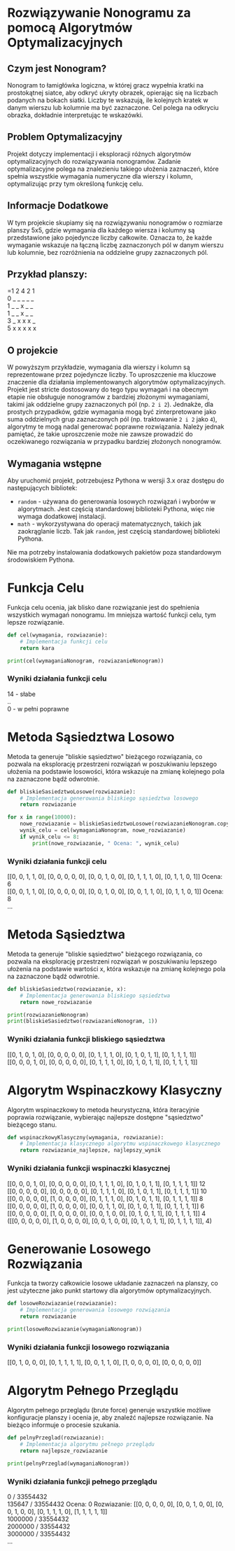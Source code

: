 # Rozwiązywanie Nonogramu za pomocą Algorytmów Optymalizacyjnych

## Czym jest Nonogram?
Nonogram to łamigłówka logiczna, w której gracz wypełnia kratki na prostokątnej siatce, aby odkryć ukryty obrazek, opierając się na liczbach podanych na bokach siatki. Liczby te wskazują, ile kolejnych kratek w danym wierszu lub kolumnie ma być zaznaczone. Cel polega na odkryciu obrazka, dokładnie interpretując te wskazówki.

## Problem Optymalizacyjny
Projekt dotyczy implementacji i eksploracji różnych algorytmów optymalizacyjnych do rozwiązywania nonogramów. Zadanie optymalizacyjne polega na znalezieniu takiego ułożenia zaznaczeń, które spełnia wszystkie wymagania numeryczne dla wierszy i kolumn, optymalizując przy tym określoną funkcję celu.

## Informacje Dodatkowe

W tym projekcie skupiamy się na rozwiązywaniu nonogramów o rozmiarze planszy 5x5, gdzie wymagania dla każdego wiersza i kolumny są przedstawione jako pojedyncze liczby całkowite. Oznacza to, że każde wymaganie wskazuje na łączną liczbę zaznaczonych pól w danym wierszu lub kolumnie, bez rozróżnienia na oddzielne grupy zaznaczonych pól.

## Przykład planszy:
=1 2 4 2 1<br />
0 _ _ _ _ _<br />
1 _ _ x _ _<br />
1 _ _ x _ _<br />
3 _ x x x _<br />
5 x x x x x<br />

## O projekcie

W powyższym przykładzie, wymagania dla wierszy i kolumn są reprezentowane przez pojedyncze liczby. To uproszczenie ma kluczowe znaczenie dla działania implementowanych algorytmów optymalizacyjnych. Projekt jest stricte dostosowany do tego typu wymagań i na obecnym etapie nie obsługuje nonogramów z bardziej złożonymi wymaganiami, takimi jak oddzielne grupy zaznaczonych pól (np. `2 i 2`). Jednakże, dla prostych przypadków, gdzie wymagania mogą być zinterpretowane jako suma oddzielnych grup zaznaczonych pól (np. traktowanie `2 i 2` jako `4`), algorytmy te mogą nadal generować poprawne rozwiązania. Należy jednak pamiętać, że takie uproszczenie może nie zawsze prowadzić do oczekiwanego rozwiązania w przypadku bardziej złożonych nonogramów.

## Wymagania wstępne

Aby uruchomić projekt, potrzebujesz Pythona w wersji 3.x oraz dostępu do następujących bibliotek:

- `random` - używana do generowania losowych rozwiązań i wyborów w algorytmach. Jest częścią standardowej biblioteki Pythona, więc nie wymaga dodatkowej instalacji.
- `math` - wykorzystywana do operacji matematycznych, takich jak zaokrąglanie liczb. Tak jak `random`, jest częścią standardowej biblioteki Pythona.

Nie ma potrzeby instalowania dodatkowych pakietów poza standardowym środowiskiem Pythona.


# Funkcja Celu
Funkcja celu ocenia, jak blisko dane rozwiązanie jest do spełnienia wszystkich wymagań nonogramu. Im mniejsza wartość funkcji celu, tym lepsze rozwiązanie.

```python
def cel(wymagania, rozwiazanie):
    # Implementacja funkcji celu
    return kara

print(cel(wymaganiaNonogram, rozwiazanieNonogram))
```
### Wyniki działania funkcji celu
14 - słabe<br />
..<br />
0 - w pełni poprawne<br />

# Metoda Sąsiedztwa Losowo
Metoda ta generuje "bliskie sąsiedztwo" bieżącego rozwiązania, co pozwala na eksplorację przestrzeni rozwiązań w poszukiwaniu lepszego ułożenia na podstawie losowości, która wskazuje na zmianę kolejnego pola na zaznaczone bądź odwrotnie.

```python
def bliskieSasiedztwoLosowe(rozwiazanie):
    # Implementacja generowania bliskiego sąsiedztwa losowego
    return rozwiazanie

for x in range(10000):
    nowe_rozwiazanie = bliskieSasiedztwoLosowe(rozwiazanieNonogram.copy())
    wynik_celu = cel(wymaganiaNonogram, nowe_rozwiazanie)
    if wynik_celu <= 8:
        print(nowe_rozwiazanie, " Ocena: ", wynik_celu)
```
### Wyniki działania funkcji celu
[[0, 0, 1, 1, 0], [0, 0, 0, 0, 0], [0, 0, 1, 0, 0], [0, 1, 1, 1, 0], [0, 1, 1, 0, 1]]  Ocena:  6<br />
[[0, 0, 1, 1, 0], [0, 0, 0, 0, 0], [0, 0, 1, 0, 0], [0, 0, 1, 1, 0], [0, 1, 1, 0, 1]]  Ocena:  8<br />
...<br />

# Metoda Sąsiedztwa
Metoda ta generuje "bliskie sąsiedztwo" bieżącego rozwiązania, co pozwala na eksplorację przestrzeni rozwiązań w poszukiwaniu lepszego ułożenia na podstawie wartości x, która wskazuje na zmianę kolejnego pola na zaznaczone bądź odwrotnie.

```python
def bliskieSasiedztwo(rozwiazanie, x):
    # Implementacja generowania bliskiego sąsiedztwa
    return nowe_rozwiazanie

print(rozwiazanieNonogram)
print(bliskieSasiedztwo(rozwiazanieNonogram, 1))
```
### Wyniki działania funkcji bliskiego sąsiedztwa
[[0, 1, 0, 1, 0], [0, 0, 0, 0, 0], [0, 1, 1, 1, 0], [0, 1, 0, 1, 1], [0, 1, 1, 1, 1]]<br />
[[0, 0, 0, 1, 0], [0, 0, 0, 0, 0], [0, 1, 1, 1, 0], [0, 1, 0, 1, 1], [0, 1, 1, 1, 1]]<br />

# Algorytm Wspinaczkowy Klasyczny
Algorytm wspinaczkowy to metoda heurystyczna, która iteracyjnie poprawia rozwiązanie, wybierając najlepsze dostępne "sąsiedztwo" bieżącego stanu.

```python
def wspinaczkowyKlasyczny(wymagania, rozwiazanie):
    # Implementacja klasycznego algorytmu wspinaczkowego klasycznego
    return rozwiazanie_najlepsze, najlepszy_wynik
```
### Wyniki działania funkcji wspinaczki klasycznej
[[0, 0, 0, 1, 0], [0, 0, 0, 0, 0], [0, 1, 1, 1, 0], [0, 1, 0, 1, 1], [0, 1, 1, 1, 1]] 12<br />
[[0, 0, 0, 0, 0], [0, 0, 0, 0, 0], [0, 1, 1, 1, 0], [0, 1, 0, 1, 1], [0, 1, 1, 1, 1]] 10<br />
[[0, 0, 0, 0, 0], [1, 0, 0, 0, 0], [0, 1, 1, 1, 0], [0, 1, 0, 1, 1], [0, 1, 1, 1, 1]] 8<br />
[[0, 0, 0, 0, 0], [1, 0, 0, 0, 0], [0, 0, 1, 1, 0], [0, 1, 0, 1, 1], [0, 1, 1, 1, 1]] 6<br />
[[0, 0, 0, 0, 0], [1, 0, 0, 0, 0], [0, 0, 1, 0, 0], [0, 1, 0, 1, 1], [0, 1, 1, 1, 1]] 4<br />
([[0, 0, 0, 0, 0], [1, 0, 0, 0, 0], [0, 0, 1, 0, 0], [0, 1, 0, 1, 1], [0, 1, 1, 1, 1]], 4)<br />

# Generowanie Losowego Rozwiązania
Funkcja ta tworzy całkowicie losowe układanie zaznaczeń na planszy, co jest użyteczne jako punkt startowy dla algorytmów optymalizacyjnych.

```python
def losoweRozwiazanie(rozwiazanie):
    # Implementacja generowania losowego rozwiązania
    return rozwiazanie

print(losoweRozwiazanie(wymaganiaNonogram))
```
### Wyniki działania funkcji losowego rozwiązania
[[0, 1, 0, 0, 0], [0, 1, 1, 1, 1], [0, 0, 1, 1, 0], [1, 0, 0, 0, 0], [0, 0, 0, 0, 0]]

# Algorytm Pełnego Przeglądu
Algorytm pełnego przeglądu (brute force) generuje wszystkie możliwe konfiguracje planszy i ocenia je, aby znaleźć najlepsze rozwiązanie. Na bieżąco informuje o procesie szukania.

```python
def pelnyPrzeglad(rozwiazanie):
    # Implementacja algorytmu pełnego przeglądu
    return najlepsze_rozwiazanie

print(pelnyPrzeglad(wymaganiaNonogram))
```
### Wyniki działania funkcji pełnego przeglądu
0 / 33554432<br />
135647 / 33554432  Ocena:  0  Rozwiazanie:  [[0, 0, 0, 0, 0], [0, 0, 1, 0, 0], [0, 0, 1, 0, 0], [0, 1, 1, 1, 0], [1, 1, 1, 1, 1]]<br />
1000000 / 33554432 <br />
2000000 / 33554432<br />
3000000 / 33554432<br />
...<br />